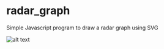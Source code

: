 # radar_graph
Simple Javascript program to draw a radar graph using SVG


![alt text](https://github.com/steven-solomon/radar_graph/screen-shot.png "Example Radar Graph")
